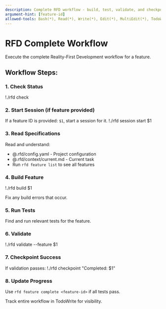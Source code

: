 ```yaml
---
description: Complete RFD workflow - build, test, validate, and checkpoint
argument-hint: [feature-id]
allowed-tools: Bash(*), Read(*), Write(*), Edit(*), MultiEdit(*), TodoWrite, Grep(*), Glob(*)
---
```


# RFD Complete Workflow

Execute the complete Reality-First Development workflow for a feature.

## Workflow Steps:

### 1. Check Status
!./rfd check

### 2. Start Session (if feature provided)
If a feature ID is provided: `$1`, start a session for it.
!./rfd session start $1

### 3. Read Specifications
Read and understand:
- @.rfd/config.yaml - Project configuration
- @.rfd/context/current.md - Current task
- Run `rfd feature list` to see all features

### 4. Build Feature
!./rfd build $1

Fix any build errors that occur.

### 5. Run Tests
Find and run relevant tests for the feature.

### 6. Validate
!./rfd validate --feature $1

### 7. Checkpoint Success
If validation passes:
!./rfd checkpoint "Completed: $1"

### 8. Update Progress
Use `rfd feature complete <feature-id>` if all tests pass.

Track entire workflow in TodoWrite for visibility.